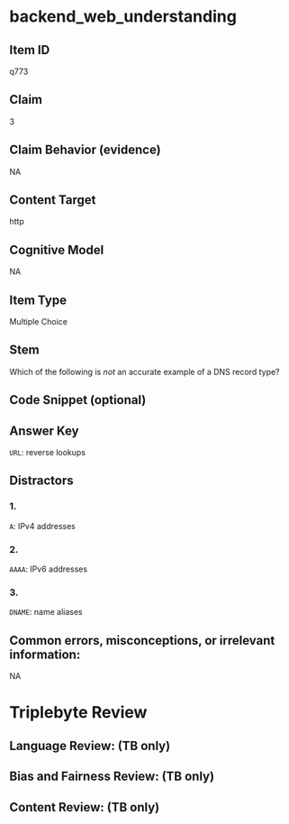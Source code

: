 # backend_web_understanding

## Item ID
q773

## Claim
3

## Claim Behavior (evidence)
NA

## Content Target
http

## Cognitive Model
NA

## Item Type
Multiple Choice

## Stem
Which of the following is *not* an accurate example of a DNS record type?

## Code Snippet (optional)


## Answer Key
`URL`: reverse lookups

## Distractors

### 1.
`A`: IPv4 addresses

### 2.
`AAAA`: IPv6 addresses

### 3.
`DNAME`: name aliases

## Common errors, misconceptions, or irrelevant information:
NA

# Triplebyte Review


## Language Review: (TB only)


## Bias and Fairness Review: (TB only)


## Content Review: (TB only)

